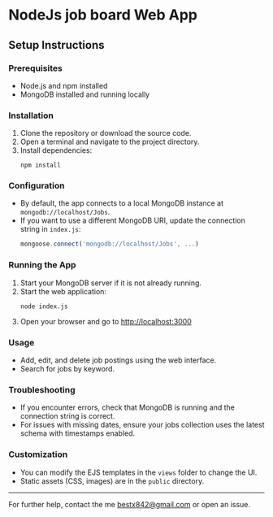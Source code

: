 # NodeJs job board Web App

## Setup Instructions

### Prerequisites
- Node.js and npm installed
- MongoDB installed and running locally

### Installation
1. Clone the repository or download the source code.
2. Open a terminal and navigate to the project directory.
3. Install dependencies:
   ```
   npm install
   ```

### Configuration
- By default, the app connects to a local MongoDB instance at `mongodb://localhost/Jobs`.
- If you want to use a different MongoDB URI, update the connection string in `index.js`:
  ```js
  mongoose.connect('mongodb://localhost/Jobs', ...)
  ```

### Running the App
1. Start your MongoDB server if it is not already running.
2. Start the web application:
   ```
   node index.js
   ```
3. Open your browser and go to [http://localhost:3000](http://localhost:3000)

### Usage
- Add, edit, and delete job postings using the web interface.
- Search for jobs by keyword.

### Troubleshooting
- If you encounter errors, check that MongoDB is running and the connection string is correct.
- For issues with missing dates, ensure your jobs collection uses the latest schema with timestamps enabled.

### Customization
- You can modify the EJS templates in the `views` folder to change the UI.
- Static assets (CSS, images) are in the `public` directory.

---

For further help, contact the me bestx842@gmail.com or open an issue.
